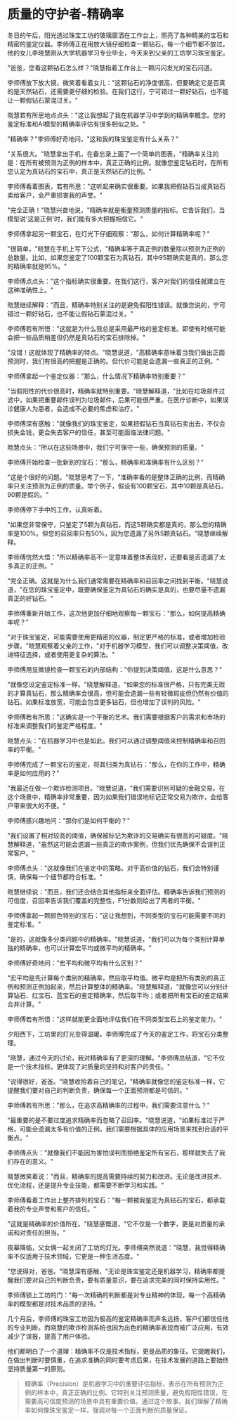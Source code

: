 # 质量的守护者-精确率

冬日的午后，阳光透过珠宝工坊的玻璃窗洒在工作台上，照亮了各种精美的宝石和精密的鉴定仪器。李师傅正在用放大镜仔细检查一颗钻石，每一个细节都不放过。他的女儿李晓慧刚从大学机器学习专业毕业，今天来到父亲的工坊学习珠宝鉴定。

"爸爸，您看这颗钻石怎么样？"晓慧指着工作台上一颗闪闪发光的宝石问道。

李师傅放下放大镜，微笑着看着女儿："这颗钻石的净度很高，但要确定它是否真的是天然钻石，还需要更仔细的检验。在我们这行，宁可错过一颗好钻石，也不能让一颗假钻石蒙混过关。"

晓慧若有所思地点点头："这让我想起了我在机器学习中学到的精确率概念。您的鉴定标准和AI模型的精确率评估有很多相似之处。"

"精确率？"李师傅好奇地问，"这和我的珠宝鉴定有什么关系？"

"关系很大。"晓慧拿出手机，在备忘录上画了一个简单的图表，"精确率关注的是：在所有被预测为正例的样本中，真正正确的比例。就像您鉴定钻石时，在所有您认定为真钻石的宝石中，真正是天然钻石的比例。"

李师傅看着图表，若有所思："这听起来确实很重要。如果我把假钻石当成真钻石卖给客户，会严重损害我的声誉。"

"完全正确！"晓慧兴奋地说，"精确率就是衡量预测质量的指标。它告诉我们，当模型说'这是正例'时，我们能有多大把握相信它。"

李师傅拿起另一颗宝石，在灯光下仔细观察："那么，如何计算精确率呢？"

"很简单，"晓慧在手机上写下公式，"精确率等于真正例的数量除以预测为正例的总数量。比如，如果您鉴定了100颗宝石为真钻石，其中95颗确实是真的，那么您的精确率就是95%。"

李师傅点点头："这个指标确实很重要。在我们这行，客户对我们的信任就建立在这种准确性上。"

晓慧继续解释："而且，精确率特别关注的是避免假阳性错误。就像您说的，宁可错过一颗好钻石，也不能让假钻石蒙混过关。"

李师傅若有所悟："这就是为什么我总是采用最严格的鉴定标准。即使有时候可能会把一些品质稍差但仍然是真钻石的宝石排除掉。"

"没错！这就体现了精确率的特点。"晓慧说道，"高精确率意味着当我们做出正面预测时，我们有很高的把握是正确的。但代价可能是会遗漏一些真正的正例。"

李师傅拿起一个鉴定仪器："那么，什么情况下精确率特别重要？"

"当假阳性的代价很高时，精确率就特别重要。"晓慧解释道，"比如在垃圾邮件过滤中，如果把重要邮件误判为垃圾邮件，后果可能很严重。在医疗诊断中，如果误诊健康人为患者，会造成不必要的焦虑和治疗。"

李师傅深有感触："就像我们的珠宝鉴定，如果把假钻石当真钻石卖出去，不仅会损失金钱，更会失去客户的信任，甚至可能面临法律问题。"

晓慧点头："所以在这些场景中，我们宁可保守一些，确保预测的质量。"

李师傅开始检查一批新到的宝石："那么，精确率和准确率有什么区别？"

"这是个很好的问题。"晓慧思考了一下，"准确率看的是整体正确的比例，而精确率只关注预测为正例的质量。举个例子，假设有100颗宝石，其中10颗是真钻石，90颗是假的。"

李师傅停下手中的工作，认真听着。

"如果您非常保守，只鉴定了5颗为真钻石，而这5颗确实都是真的，那么您的精确率是100%。但您的召回率只有50%，因为您遗漏了另外5颗真钻石。"晓慧继续解释。

李师傅恍然大悟："所以精确率高不一定意味着整体表现好，还要看是否遗漏了太多真正的正例。"

"完全正确。这就是为什么我们通常需要在精确率和召回率之间找到平衡。"晓慧说道，"在您的珠宝鉴定中，既要确保鉴定为真钻石的确实是真的，也要尽量不遗漏真正的好钻石。"

李师傅重新开始工作，这次他更加仔细地观察每一颗宝石："那么，如何提高精确率呢？"

"对于珠宝鉴定，可能需要使用更精密的仪器，制定更严格的标准，或者增加检验步骤。"晓慧观察着父亲的工作，"对于机器学习模型，我们可以调整决策阈值，改进特征选择，或者使用更复杂的算法。"

李师傅用显微镜检查一颗宝石的内部结构："你提到决策阈值，这是什么意思？"

"就像您设定鉴定标准一样。"晓慧解释道，"如果您的标准很严格，只有完美无瑕的才算真钻石，那么精确率会很高，但可能会遗漏一些有轻微瑕疵但仍然有价值的钻石。如果标准放宽，可能会包含更多钻石，但也增加了误判的风险。"

李师傅若有所思："这确实是一个平衡的艺术。我们需要根据客户的需求和市场的标准来调整我们的鉴定严格程度。"

晓慧点头："在机器学习中也是如此。我们可以通过调整阈值来控制精确率和召回率的平衡。"

李师傅完成了一颗宝石的鉴定，将其归类为真钻石："那么，在你的工作中，精确率是如何应用的？"

"我最近在做一个欺诈检测项目。"晓慧说道，"我们需要识别可疑的金融交易。在这个场景中，精确率非常重要，因为如果我们错误地标记正常交易为欺诈，会给客户带来很大的不便。"

李师傅感兴趣地问："那你们是如何平衡的？"

"我们设置了相对较高的阈值，确保被标记为欺诈的交易确实有很高的可疑度。"晓慧解释道，"虽然这可能会遗漏一些真正的欺诈案例，但我们优先确保不会误判正常客户。"

李师傅点头："这就像我们在鉴定中的策略。对于高价值的钻石，我们会特别谨慎，确保每一个细节都符合标准。"

晓慧继续说："而且，我们还会结合其他指标来全面评估。精确率告诉我们预测的可信度，召回率告诉我们覆盖的完整性，F1分数则给出了两者的平衡。"

李师傅拿起一颗颜色特别的宝石："这让我想到，不同类型的宝石可能需要不同的鉴定标准。"

"是的，这就像多分类问题中的精确率。"晓慧说道，"我们可以为每个类别计算单独的精确率，也可以计算宏平均或微平均的精确率。"

李师傅好奇地问："宏平均和微平均有什么区别？"

"宏平均是先计算每个类别的精确率，然后取平均值。微平均是把所有类别的真正例和预测正例加起来，然后计算整体的精确率。"晓慧解释道，"就像您可以分别计算钻石、红宝石、蓝宝石的鉴定精确率，然后取平均；或者把所有宝石的鉴定结果合并计算。"

李师傅若有所悟："这样就能更全面地评估我们在不同类型宝石上的鉴定能力。"

夕阳西下，工坊里的灯光变得温暖。李师傅完成了今天的鉴定工作，将宝石分类整理。

"晓慧，通过今天的讨论，我对精确率有了更深的理解。"李师傅总结道，"它不仅是一个技术指标，更体现了对质量的坚持和对客户的责任。"

"说得很好，爸爸。"晓慧收拾着自己的笔记，"精确率就像您的鉴定标准一样，它提醒我们要对自己的判断负责，确保每一个正面预测都是可信的。"

李师傅若有所思："那么，在追求高精确率的过程中，我们需要注意什么？"

"最重要的是不要过度追求精确率而忽略了召回率。"晓慧说道，"如果标准过于严格，可能会遗漏太多有价值的正例。我们需要根据具体的应用场景来找到合适的平衡点。"

李师傅点头："就像我们不能因为害怕误判而拒绝鉴定所有宝石，那样就失去了我们存在的意义。"

晓慧微笑着说："而且，精确率的提高需要持续的努力和改进。无论是改进技术、优化流程，还是提升专业技能，都需要不断学习和实践。"

李师傅看着工作台上整齐排列的宝石："每一颗被我鉴定为真钻石的宝石，都承载着我的专业声誉和客户的信任。"

"这就是精确率的价值所在。"晓慧感慨道，"它不仅是一个数字，更是对质量的承诺和对责任的担当。"

夜幕降临，父女俩一起关闭了工坊的灯光。李师傅突然说道："晓慧，我觉得精确率不仅适用于技术领域，它更是一种生活态度。"

"您说得对，爸爸。"晓慧深有感触，"无论是珠宝鉴定还是机器学习，精确率都提醒我们要对自己的判断负责，要有质量意识，要在追求完美的同时保持实用性。"

李师傅锁上工坊的门："每一次精确的判断都是对专业精神的体现，每一个高精确率的模型都是对技术品质的坚持。"

几个月后，李师傅的珠宝工坊因为极高的鉴定精确率而声名远扬，客户们都信任他的专业判断。而晓慧的欺诈检测系统也因为出色的精确率表现而被广泛应用，有效减少了误报，提高了用户体验。

他们都明白了一个道理：精确率不仅是技术指标，更是品质的象征。它提醒我们，在做出判断时要慎重，在追求准确的同时要考虑后果，在技术发展的道路上要始终坚持质量第一的原则。

> 精确率（Precision）是机器学习中的重要评估指标，表示在所有预测为正例的样本中，真正正确的比例。它特别关注预测质量，避免假阳性错误，在需要高可信度预测的场景中具有重要价值。通过这个故事，我们理解了精确率如何像珠宝鉴定一样，强调对每一个正面判断的质量保证。 